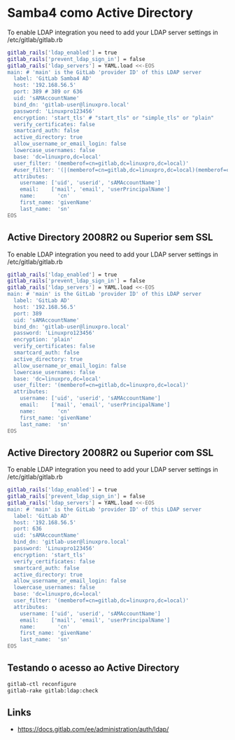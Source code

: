 # Samba4 como Active Directory

To enable LDAP integration you need to add your LDAP server settings in /etc/gitlab/gitlab.rb

```bash
gitlab_rails['ldap_enabled'] = true
gitlab_rails['prevent_ldap_sign_in'] = false
gitlab_rails['ldap_servers'] = YAML.load <<-EOS
main: # 'main' is the GitLab 'provider ID' of this LDAP server
  label: 'GitLab Samba4 AD'
  host: '192.168.56.5'
  port: 389 # 389 or 636
  uid: 'sAMAccountName'
  bind_dn: 'gitlab-user@linuxpro.local'
  password: 'Linuxpro123456'
  encryption: 'start_tls' # "start_tls" or "simple_tls" or "plain"
  verify_certificates: false
  smartcard_auth: false
  active_directory: true
  allow_username_or_email_login: false
  lowercase_usernames: false
  base: 'dc=linuxpro,dc=local'
  user_filter: '(memberof=cn=gitlab,dc=linuxpro,dc=local)'
  #user_filter: '(|(memberof=cn=gitlab,dc=linuxpro,dc=local)(memberof=cn=iss_devops,dc=linuxpro,dc=local))'
  attributes:
    username: ['uid', 'userid', 'sAMAccountName']
    email:    ['mail', 'email', 'userPrincipalName']
    name:       'cn'
    first_name: 'givenName'
    last_name:  'sn'
EOS
```


## Active Directory 2008R2 ou Superior sem SSL

To enable LDAP integration you need to add your LDAP server settings in /etc/gitlab/gitlab.rb

```bash
gitlab_rails['ldap_enabled'] = true
gitlab_rails['prevent_ldap_sign_in'] = false
gitlab_rails['ldap_servers'] = YAML.load <<-EOS
main: # 'main' is the GitLab 'provider ID' of this LDAP server
  label: 'GitLab AD'
  host: '192.168.56.5'
  port: 389
  uid: 'sAMAccountName'
  bind_dn: 'gitlab-user@linuxpro.local'
  password: 'Linuxpro123456'
  encryption: 'plain'
  verify_certificates: false
  smartcard_auth: false
  active_directory: true
  allow_username_or_email_login: false
  lowercase_usernames: false
  base: 'dc=linuxpro,dc=local'
  user_filter: '(memberof=cn=gitlab,dc=linuxpro,dc=local)'
  attributes:
    username: ['uid', 'userid', 'sAMAccountName']
    email:    ['mail', 'email', 'userPrincipalName']
    name:       'cn'
    first_name: 'givenName'
    last_name:  'sn'
EOS
```


## Active Directory 2008R2 ou Superior com SSL

To enable LDAP integration you need to add your LDAP server settings in /etc/gitlab/gitlab.rb

```bash
gitlab_rails['ldap_enabled'] = true
gitlab_rails['prevent_ldap_sign_in'] = false
gitlab_rails['ldap_servers'] = YAML.load <<-EOS
main: # 'main' is the GitLab 'provider ID' of this LDAP server
  label: 'GitLab AD'
  host: '192.168.56.5'
  port: 636
  uid: 'sAMAccountName'
  bind_dn: 'gitlab-user@linuxpro.local'
  password: 'Linuxpro123456'
  encryption: 'start_tls'
  verify_certificates: false
  smartcard_auth: false
  active_directory: true
  allow_username_or_email_login: false
  lowercase_usernames: false
  base: 'dc=linuxpro,dc=local'
  user_filter: '(memberof=cn=gitlab,dc=linuxpro,dc=local)'
  attributes:
    username: ['uid', 'userid', 'sAMAccountName']
    email:    ['mail', 'email', 'userPrincipalName']
    name:       'cn'
    first_name: 'givenName'
    last_name:  'sn'
EOS
```


## Testando o acesso ao Active Directory

```bash
gitlab-ctl reconfigure
gitlab-rake gitlab:ldap:check
```

## Links

- https://docs.gitlab.com/ee/administration/auth/ldap/